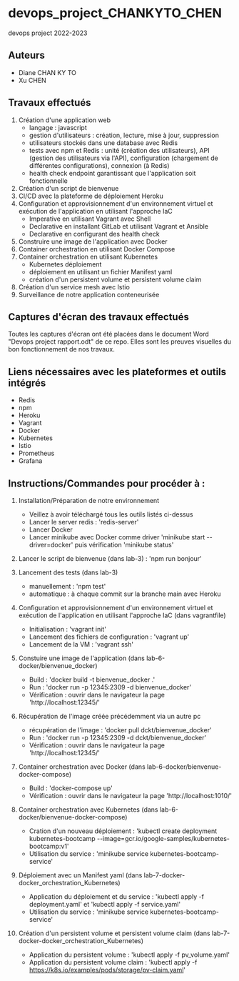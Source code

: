 # devops_project_CHANKYTO_CHEN
devops project 2022-2023


## Auteurs
* Diane CHAN KY TO
* Xu CHEN


## Travaux effectués
1. Création d'une application web 
    - langage : javascript
    - gestion d'utilisateurs : création, lecture, mise à jour, suppression
    - utilisateurs stockés dans une database avec Redis
    - tests avec npm et Redis : unité (création des utilisateurs), API (gestion des utilisateurs via l'API), 
        configuration (chargement de différentes configurations), connexion (à Redis)
    - health check endpoint garantissant que l'application soit fonctionnelle
2. Création d'un script de bienvenue
3. CI/CD avec la plateforme de déploiement Heroku
4. Configuration et approvisionnement d'un environnement virtuel et exécution de l'application en utilisant l'approche IaC
    - Imperative en utilisant Vagrant avec Shell 
    - Declarative en installant GitLab et utilisant Vagrant et Ansible
    - Declarative en configurant des health check 
5. Construire une image de l'application avec Docker
6. Container orchestration en utilisant Docker Compose
7. Container orchestration en utilisant Kubernetes 
    - Kubernetes déploiement
    - déploiement en utilisant un fichier Manifest yaml
    - création d'un persistent volume et persistent volume claim
8. Création d'un service mesh avec Istio
9. Surveillance de notre application conteneurisée



## Captures d'écran des travaux effectués
Toutes les captures d'écran ont été placées dans le document Word "Devops project rapport.odt" de ce repo. Elles sont les preuves visuelles du bon fonctionnement de nos travaux.


## Liens nécessaires avec les plateformes et outils intégrés
- Redis                     
- npm                       
- Heroku                    
- Vagrant                   
- Docker 
- Kubernetes
- Istio
- Prometheus 
- Grafana


## Instructions/Commandes pour procéder à :
1. Installation/Préparation de notre environnement 
    - Veillez à avoir téléchargé tous les outils listés ci-dessus
    - Lancer le server redis : 'redis-server'
    - Lancer Docker 
    - Lancer minikube avec Docker comme driver 'minikube start --driver=docker' puis vérification 'minikube status'

2. Lancer le script de bienvenue (dans lab-3) : 'npm run bonjour' 

3. Lancement des tests (dans lab-3) 
    - manuellement : 'npm test'
    - automatique : à chaque commit sur la branche main avec Heroku

4. Configuration et approvisionnement d'un environnement virtuel et exécution de l'application en utilisant l'approche IaC (dans vagrantfile)
    - Initialisation : 'vagrant init'
    - Lancement des fichiers de configuration : 'vagrant up'
    - Lancement de la VM : 'vagrant ssh'

5. Constuire une image de l'application (dans lab-6-docker/bienvenue_docker)
    - Build : 'docker build -t bienvenue_docker .'
    - Run : 'docker run -p 12345:2309 -d bienvenue_docker'
    - Vérification : ouvrir dans le navigateur la page 'http://localhost:12345/'

6. Récupération de l'image créée précédemment via un autre pc
    - récupération de l'image : 'docker pull dckt/bienvenue_docker'
    - Run : 'docker run -p 12345:2309 -d dckt/bienvenue_docker'
    - Vérification : ouvrir dans le navigateur la page 'http://localhost:12345/'

7. Container orchestration avec Docker (dans lab-6-docker/bienvenue-docker-compose)
    - Build : 'docker-compose up'
    - Vérification : ouvrir dans le navigateur la page 'http://localhost:1010/'

8. Container orchestration avec Kubernetes (dans lab-6-docker/bienvenue-docker-compose)
    - Cration d'un nouveau déploiement : 'kubectl create deployment kubernetes-bootcamp --image=gcr.io/google-samples/kubernetes-bootcamp:v1'
    - Utilisation du service : 'minikube service kubernetes-bootcamp-service'

9. Déploiement avec un Manifest yaml (dans lab-7-docker-docker_orchestration_Kubernetes)
    - Application du déploiement et du service : 'kubectl apply -f deployment.yaml' et 'kubectl apply -f service.yaml'
    - Utilisation du service : 'minikube service kubernetes-bootcamp-service'

10. Création d'un persistent volume et persistent volume claim (dans lab-7-docker-docker_orchestration_Kubernetes)
    - Application du persistent volume : 'kubectl apply -f pv_volume.yaml'  
    - Application du persistent volume claim : 'kubectl apply -f https://k8s.io/examples/pods/storage/pv-claim.yaml'  



